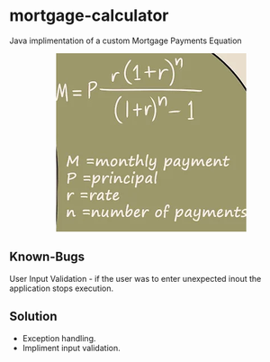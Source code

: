 # mortgage-calculator
Java implimentation of a custom Mortgage Payments Equation

<p align="center"><img src="equation.png"></p>

## Known-Bugs
User Input Validation - if the user was to enter unexpected inout the application stops execution.

## Solution
* Exception handling.
* Impliment input validation.